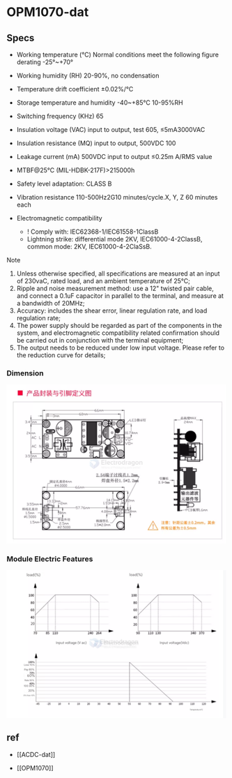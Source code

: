 
# OPM1070-dat 

## Specs 

- Working temperature (°C) Normal conditions meet the following figure derating -25°~+70°
- Working humidity (RH) 20-90%, no condensation
- Temperature drift coefficient ±0.02%/°C
- Storage temperature and humidity -40~+85°C 10-95%RH
- Switching frequency (KHz) 65
- Insulation voltage (VAC) input to output, test 605, ≤5mA3000VAC
- Insulation resistance (MQ) input to output, 500VDC 100
- Leakage current (mA) 500VDC input to output ≤0.25m A/RMS value
- MTBF@25°C (MIL-HDBK-217F)>215000h
- Safety level adaptation: CLASS B
- Vibration resistance 110-500Hz2G10 minutes/cycle.X, Y, Z 60 minutes each

- Electromagnetic compatibility 
  - ! Comply with: IEC62368-1/IEC61558-1ClassB
  - Lightning strike: differential mode 2KV, IEC61000-4-2ClassB, common mode: 2KV, IEC61000-4-2ClaSsB.

Note 

1. Unless otherwise specified, all specifications are measured at an input of 230vaC, rated load, and an ambient temperature of 25°C;
2. Ripple and noise measurement method: use a 12" twisted pair cable, and connect a 0.1uF capacitor in parallel to the terminal, and measure at a bandwidth of 20MHz;
3. Accuracy: includes the shear error, linear regulation rate, and load regulation rate;
4. The power supply should be regarded as part of the components in the system, and electromagnetic compatibility related confirmation should be carried out in conjunction with the terminal equipment;
5. The output needs to be reduced under low input voltage. Please refer to the reduction curve for details;


### Dimension 

![](2025-02-03-15-19-17.png)

### Module Electric Features 

![](2025-02-03-15-23-09.png)


## ref 

- [[ACDC-dat]]

- [[OPM1070]]